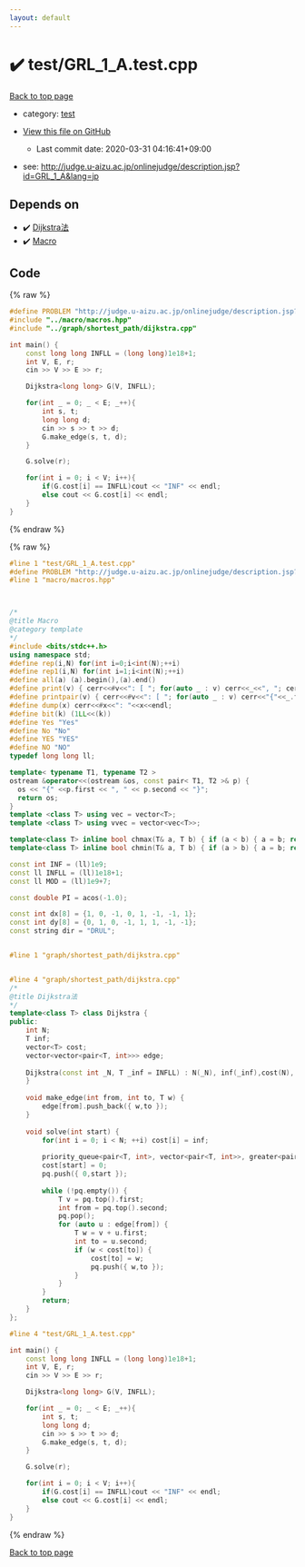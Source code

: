 ```yaml
---
layout: default
---
```


<!-- mathjax config similar to math.stackexchange -->
<script type="text/javascript" async
  src="https://cdnjs.cloudflare.com/ajax/libs/mathjax/2.7.5/MathJax.js?config=TeX-MML-AM_CHTML">
</script>
<script type="text/x-mathjax-config">
  MathJax.Hub.Config({
    TeX: { equationNumbers: { autoNumber: "AMS" }},
    tex2jax: {
      inlineMath: [ ['$','$'] ],
      processEscapes: true
    },
    "HTML-CSS": { matchFontHeight: false },
    displayAlign: "left",
    displayIndent: "2em"
  });
</script>

<script type="text/javascript" src="https://cdnjs.cloudflare.com/ajax/libs/jquery/3.4.1/jquery.min.js"></script>
<script src="https://cdn.jsdelivr.net/npm/jquery-balloon-js@1.1.2/jquery.balloon.min.js" integrity="sha256-ZEYs9VrgAeNuPvs15E39OsyOJaIkXEEt10fzxJ20+2I=" crossorigin="anonymous"></script>
<script type="text/javascript" src="../../assets/js/copy-button.js"></script>
<link rel="stylesheet" href="../../assets/css/copy-button.css" />


# :heavy_check_mark: test/GRL_1_A.test.cpp

<a href="../../index.html">Back to top page</a>

* category: <a href="../../index.html#098f6bcd4621d373cade4e832627b4f6">test</a>
* <a href="{{ site.github.repository_url }}/blob/master/test/GRL_1_A.test.cpp">View this file on GitHub</a>
    - Last commit date: 2020-03-31 04:16:41+09:00


* see: <a href="http://judge.u-aizu.ac.jp/onlinejudge/description.jsp?id=GRL_1_A&lang=jp">http://judge.u-aizu.ac.jp/onlinejudge/description.jsp?id=GRL_1_A&lang=jp</a>


## Depends on

* :heavy_check_mark: <a href="../../library/graph/shortest_path/dijkstra.cpp.html">Dijkstra法</a>
* :heavy_check_mark: <a href="../../library/macro/macros.hpp.html">Macro</a>


## Code

<a id="unbundled"></a>
{% raw %}
```cpp
#define PROBLEM "http://judge.u-aizu.ac.jp/onlinejudge/description.jsp?id=GRL_1_A&lang=jp"
#include "../macro/macros.hpp"
#include "../graph/shortest_path/dijkstra.cpp"

int main() {
    const long long INFLL = (long long)1e18+1;
    int V, E, r;
    cin >> V >> E >> r;

    Dijkstra<long long> G(V, INFLL);

    for(int _ = 0; _ < E; _++){
        int s, t;
        long long d;
        cin >> s >> t >> d;
        G.make_edge(s, t, d);
    }

    G.solve(r);

    for(int i = 0; i < V; i++){
        if(G.cost[i] == INFLL)cout << "INF" << endl;
        else cout << G.cost[i] << endl;
    }
}
```
{% endraw %}

<a id="bundled"></a>
{% raw %}
```cpp
#line 1 "test/GRL_1_A.test.cpp"
#define PROBLEM "http://judge.u-aizu.ac.jp/onlinejudge/description.jsp?id=GRL_1_A&lang=jp"
#line 1 "macro/macros.hpp"



/*
@title Macro
@category template
*/
#include <bits/stdc++.h>
using namespace std;
#define rep(i,N) for(int i=0;i<int(N);++i)
#define rep1(i,N) for(int i=1;i<int(N);++i)
#define all(a) (a).begin(),(a).end()
#define print(v) { cerr<<#v<<": [ "; for(auto _ : v) cerr<<_<<", "; cerr<<"]"<<endl; }
#define printpair(v) { cerr<<#v<<": [ "; for(auto _ : v) cerr<<"{"<<_.first<<","<<_.second<<"}"<<", "; cerr<<"]"<<endl; }
#define dump(x) cerr<<#x<<": "<<x<<endl;
#define bit(k) (1LL<<(k))
#define Yes "Yes"
#define No "No"
#define YES "YES"
#define NO "NO"
typedef long long ll;

template< typename T1, typename T2 >
ostream &operator<<(ostream &os, const pair< T1, T2 >& p) {
  os << "{" <<p.first << ", " << p.second << "}";
  return os;
}
template <class T> using vec = vector<T>;
template <class T> using vvec = vector<vec<T>>;

template<class T> inline bool chmax(T& a, T b) { if (a < b) { a = b; return true; } return false; }
template<class T> inline bool chmin(T& a, T b) { if (a > b) { a = b; return true; } return false; }

const int INF = (ll)1e9;
const ll INFLL = (ll)1e18+1;
const ll MOD = (ll)1e9+7;

const double PI = acos(-1.0);

const int dx[8] = {1, 0, -1, 0, 1, -1, -1, 1};
const int dy[8] = {0, 1, 0, -1, 1, 1, -1, -1};
const string dir = "DRUL";


#line 1 "graph/shortest_path/dijkstra.cpp"


#line 4 "graph/shortest_path/dijkstra.cpp"
/*
@title Dijkstra法
*/
template<class T> class Dijkstra {
public:
    int N;
    T inf;
    vector<T> cost;
    vector<vector<pair<T, int>>> edge;
 
    Dijkstra(const int _N, T _inf = INFLL) : N(_N), inf(_inf),cost(N), edge(N) {
    }
 
    void make_edge(int from, int to, T w) {
        edge[from].push_back({ w,to });
    }
 
    void solve(int start) {
        for(int i = 0; i < N; ++i) cost[i] = inf;
 
        priority_queue<pair<T, int>, vector<pair<T, int>>, greater<pair<T, int>>> pq;
        cost[start] = 0;
        pq.push({ 0,start });
 
        while (!pq.empty()) {
            T v = pq.top().first;
            int from = pq.top().second;
            pq.pop();
            for (auto u : edge[from]) {
                T w = v + u.first;
                int to = u.second;
                if (w < cost[to]) {
                    cost[to] = w;
                    pq.push({ w,to });
                }
            }
        }
        return;
    }
};

#line 4 "test/GRL_1_A.test.cpp"

int main() {
    const long long INFLL = (long long)1e18+1;
    int V, E, r;
    cin >> V >> E >> r;

    Dijkstra<long long> G(V, INFLL);

    for(int _ = 0; _ < E; _++){
        int s, t;
        long long d;
        cin >> s >> t >> d;
        G.make_edge(s, t, d);
    }

    G.solve(r);

    for(int i = 0; i < V; i++){
        if(G.cost[i] == INFLL)cout << "INF" << endl;
        else cout << G.cost[i] << endl;
    }
}

```
{% endraw %}

<a href="../../index.html">Back to top page</a>

